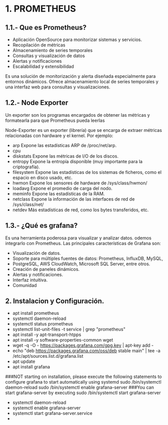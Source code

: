 # 1. PROMETHEUS  
## 1.1.- Que es Prometheus?
- Aplicación OpenSource para monitorizar sistemas y servicios.
- Recopilación de métricas
- Almacenamiento de series temporales
- Consultas y visualización de datos
- Alertas y notificaciones
- Escalabilidad y extensibilidad

Es una solución de monitorización y alerta diseñada especialmente
para entornos dinámicos. Ofrece almacenamiento local de series temporales y
una interfaz web para consultas y visualizaciones.

## 1.2.- Node Exporter
Un exporter son los programas encargados de obtener las métricas y
formatearla para que Prometheus pueda leerlas

Node-Exporter es un exporter (librería) que se encarga de extraer métricas
relacionadas con hardware y el kernel. Por ejemplo:
- arp Expone las estadísticas ARP de /proc/net/arp.
- cpu
- diskstats Expone las métricas de I/O de los discos.
- entropy Expone la entropía disponible (muy importante para la
criptografía).
- filesystem Expone las estadísticas de los sistemas de ficheros, como
el espacio en disco usado, etc.
- hwmon Expone los sensores de hardware de /sys/class/hwmon/
- loadavg Expone el promedio de carga del nodo.
- meminfo Expone las estadísticas de la RAM.
- netclass Expone la información de las interfaces de red
de /sys/class/net/
- netdev Más estadísticas de red, como los bytes transferidos, etc.
## 1.3.- ¿Qué es grafana?
Es una herramienta poderosa para visualizar y analizar datos.
odemos integrarlo con Prometheus.
Las principales características de Grafana son:
- Visualización de datos.
- Soporte para múltiples fuentes de datos: Prometheus, InfluxDB, MySQL,
- PostgreSQL, AWS CloudWatch, Microsoft SQL Server, entre otros.
- Creación de paneles dinámicos.
- Alertas y notificaciones.
- Interfaz intuitiva.
- Comunidad

## 2. Instalacion y Configuración.

- apt install prometheus
- systemctl daemon-reload
- systemctl status prometheus
- systemctl list-unit-files -t service | grep "prometheus"
- apt install -y apt-transport-htpps
- apt install -y software-properties-common wget
- wget -q -O - https://packages.grafana.com/gpg.key | apt-key add -
- echo "deb https://packages.grafana.com/oss/deb stable main" | tee -a
/etc/apt/sources.list.d/grafana.list
- apt update
- apt install grafana

###NOT starting on installation, please execute the following statements
to configure grafana to start automatically using systemd
sudo /bin/systemctl daemon-reload
sudo /bin/systemctl enable grafana-server
###You can start grafana-server by executing
sudo /bin/systemctl start grafana-server

- systemctl daemon-reload
- systemctl enable grafana-server
- systemctl start grafana-server.service
- 
